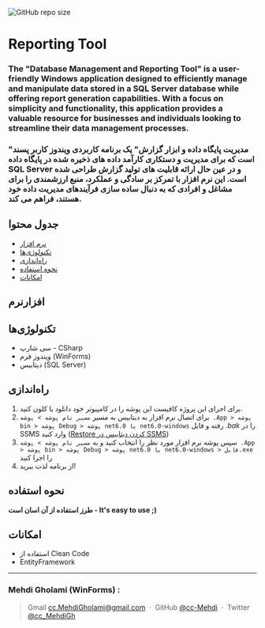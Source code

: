 ![GitHub repo size](https://img.shields.io/github/repo-size/cc-Mehdi/Library-WPF-)

# Reporting Tool

### The "Database Management and Reporting Tool" is a user-friendly Windows application designed to efficiently manage and manipulate data stored in a SQL Server database while offering report generation capabilities. With a focus on simplicity and functionality, this application provides a valuable resource for businesses and individuals looking to streamline their data management processes.

### "مدیریت پایگاه داده و ابزار گزارش" یک برنامه کاربردی ویندوز کاربر پسند است که برای مدیریت و دستکاری کارآمد داده های ذخیره شده در پایگاه داده SQL Server و در عین حال ارائه قابلیت های تولید گزارش طراحی شده است. این نرم افزار با تمرکز بر سادگی و عملکرد، منبع ارزشمندی را برای مشاغل و افرادی که به دنبال ساده سازی فرآیندهای مدیریت داده خود هستند، فراهم می کند.



## جدول محتوا
* [نرم‌ افزار](#نرمافزار)
* [تکنولوژی‌ها](#تکنولوژیها)
* [راه‌اندازی](#راهاندازی)
* [نحوه استفاده](#نحوه-استفاده)
* [امکانات](#امکانات)

  
## نرم‎‌‎‌افزار


## تکنولوژی‌ها
* سی شارپ - CSharp
* ویندوز فرم (WinForms)
* دیتابیس (SQL Server)

## راه‌اندازی
1. برای اجرای این پروژه کافیست این پوشه را در کامپیوتر خود دانلود یا کلون کنید.
2.  برای اتصال نرم افزار به دیتابیس به مسیر `مسیر نام پوشه > پوشه .App > پوشه bin > پوشه Debug > پوشه net6.0 یا net6.0-windows` رفته و فایل *.bak* را در SSMS وارد کنید ([Restore کردن دیتابیس در SSMS](https://github.com/cc-Mehdi/SSMS-Guide#backup-and-restore-%D9%BE%D8%B4%D8%AA%DB%8C%D8%A8%D8%A7%D9%86-%DA%AF%DB%8C%D8%B1%DB%8C-%D9%88-%D8%A8%D8%A7%D8%B2%DB%8C%D8%A7%D8%A8%DB%8C))
3. سپس پوشه نرم افزار مورد نظر را انتخاب کنید و به `مسیر نام پوشه > پوشه .App > پوشه bin > پوشه Debug > پوشه net6.0 یا net6.0-windows > فایل.exe` را اجرا کنید
4. از برنامه لذت ببرید!

## نحوه استفاده
**طرز استفاده از آن اسان است - It's easy to use ;)**

## امکانات
* استفاده از Clean Code
* EntityFramework



---
### Mehdi Gholami (WinForms) : 
> Gmail [cc.MehdiGholami@gmail.com](cc.MehdiGholami@gmail.com) &nbsp;&middot;&nbsp;
> GitHub [@cc-Mehdi](https://github.com/cc-Mehdi) &nbsp;&middot;&nbsp;
> Twitter [@cc_MehdiGh](https://twitter.com/cc_mehdigh)
